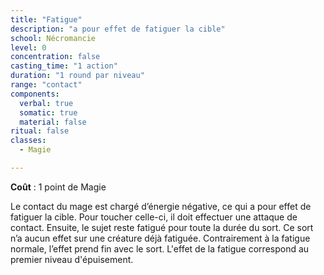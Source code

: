 ```yaml
---
title: "Fatigue"
description: "a pour effet de fatiguer la cible"
school: Nécromancie
level: 0
concentration: false
casting_time: "1 action"
duration: "1 round par niveau"
range: "contact"
components:
  verbal: true
  somatic: true
  material: false
ritual: false
classes:
  - Magie

---
```

**Coût** : 1 point de Magie  

Le contact du mage est chargé d’énergie négative, ce qui a pour effet de fatiguer la cible. Pour toucher celle-ci, il doit effectuer une attaque de contact. Ensuite, le sujet reste fatigué pour toute la durée du sort.
Ce sort n’a aucun effet sur une créature déjà fatiguée. Contrairement à la fatigue normale, l’effet prend fin avec le sort. L'effet de la fatigue correspond au premier niveau d'épuisement.  
